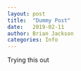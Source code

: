 ```yaml
---
layout: post
title:  "Dummy Post"
date:   2019-02-11
author: Brian Jackson
categories: Info
---
```


Trying this out
